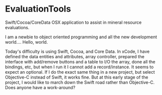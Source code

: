 # EvaluationTools
Swift/Cocoa/CoreData OSX application to assist in mineral resource evaluations.

I am a newbie to object oriented programming and all the new development world.... Hello, world.

Today's difficulty is using Swift, Cocoa, and Core Data.  In xCode, I have defined the data entities and attributes, array controller, prepared the interface with add/remove buttons and a table to I/O the array, done all the bindings, etc, but when I run it I cannot add a record/instance.  It seems to expect an optional.  If I do the exact same thing in a new project, but select Objective-C instead of Swift, it works fine.  But at this early stage of the project, I would like to march down the Swift road rather than Objective-C.  Does anyone have a work-around?
